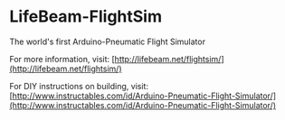 # LifeBeam-FlightSim
The world's first Arduino-Pneumatic Flight Simulator

For more information, visit: [http://lifebeam.net/flightsim/](http://lifebeam.net/flightsim/)

For DIY instructions on building, visit: [http://www.instructables.com/id/Arduino-Pneumatic-Flight-Simulator/](http://www.instructables.com/id/Arduino-Pneumatic-Flight-Simulator/)
